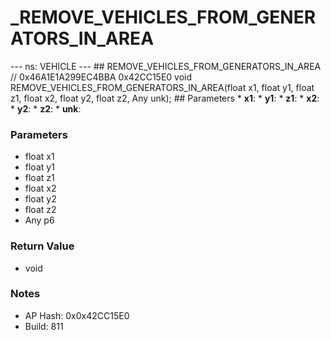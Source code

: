 # _REMOVE_VEHICLES_FROM_GENERATORS_IN_AREA

--- ns: VEHICLE --- ## REMOVE_VEHICLES_FROM_GENERATORS_IN_AREA  // 0x46A1E1A299EC4BBA 0x42CC15E0 void REMOVE_VEHICLES_FROM_GENERATORS_IN_AREA(float x1, float y1, float z1, float x2, float y2, float z2, Any unk);   ## Parameters * **x1**: * **y1**: * **z1**: * **x2**: * **y2**: * **z2**: * **unk**:

### Parameters
* float x1
* float y1
* float z1
* float x2
* float y2
* float z2
* Any p6

### Return Value
* void

### Notes
* AP Hash: 0x0x42CC15E0
* Build: 811

